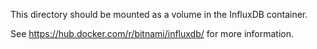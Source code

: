 This directory should be mounted as a volume in the InfluxDB container.

See https://hub.docker.com/r/bitnami/influxdb/ for more information.